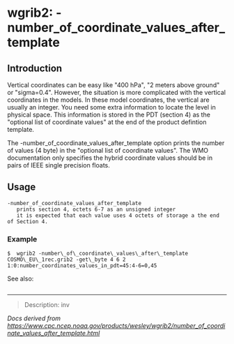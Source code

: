 # wgrib2: -number_of_coordinate_values_after_template

## Introduction

Vertical coordinates can be easy like "400 hPa", "2 meters above ground" or
"sigma=0.4". However, the situation is more complicated with the vertical
coordinates in the models. In these model coordinates, the
vertical are usually an integer. You need some extra information to locate
the level in physical space. This information is stored in the PDT (section 4) as the "optional list of coordinate values" at the end of the product
defintion template.

The -number_of_coordinate_values_after_template option
prints the number of values (4 byte) in the "optional list of coordinate values".
The WMO documentation only specifies the hybrid coordinate values should be
in pairs of IEEE single precision floats.

## Usage

```
-number_of_coordinate_values_after_template
   prints section 4, octets 6-7 as an unsigned integer
   it is expected that each value uses 4 octets of storage a the end of Section 4.
```

### Example

```
$  wgrib2 -number\_of\_coordinate\_values\_after\_template COSMO\_EU\_1rec.grib2 -get\_byte 4 6 2
1:0:number_coordinates_values_in_pdt=45:4-6=0,45
```

See also:

```

```

---

> Description: inv

_Docs derived from <https://www.cpc.ncep.noaa.gov/products/wesley/wgrib2/number_of_coordinate_values_after_template.html>_
